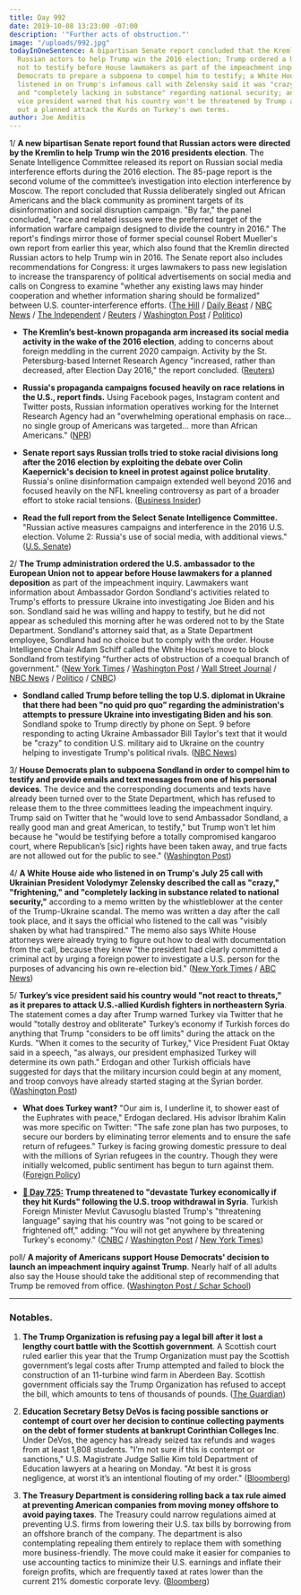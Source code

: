 ```yaml
---
title: Day 992
date: 2019-10-08 13:23:00 -07:00
description: '"Further acts of obstruction."'
image: "/uploads/992.jpg"
todayInOneSentence: A bipartisan Senate report concluded that the Kremlin directed
  Russian actors to help Trump win the 2016 election; Trump ordered a U.S. ambassador
  not to testify before House lawmakers as part of the impeachment inquiry, prompting
  Democrats to prepare a subpoena to compel him to testify; a White House aide who
  listened in on Trump's infamous call with Zelensky said it was "crazy," "frightening,"
  and "completely lacking in substance" regarding national security; and Turkey's
  vice president warned that his country won't be threatened by Trump and will carry
  out a planned attack the Kurds on Turkey's own terms.
author: Joe Amditis
---
```


1/ **A new bipartisan Senate report found that Russian actors were directed by the Kremlin to help Trump win the 2016 presidents election**. The Senate Intelligence Committee released its report on Russian social media interference efforts during the 2016 election. The 85-page report is the second volume of the committee’s investigation into election interference by Moscow. The report concluded that Russia deliberately singled out African Americans and the black community as prominent targets of its disinformation and social disruption campaign. "By far," the panel concluded, "race and related issues were the preferred target of the information warfare campaign designed to divide the country in 2016." The report's findings mirror those of former special counsel Robert Mueller's own report from earlier this year, which also found that the Kremlin directed Russian actors to help Trump win in 2016. The Senate report also includes recommendations for Congress: it urges lawmakers to pass new legislation to increase the transparency of political advertisements on social media and calls on Congress to examine "whether any existing laws may hinder cooperation and whether information sharing should be formalized" between U.S. counter-interference efforts. ([The Hill](https://thehill.com/homenews/senate/464865-senate-intel-report-finds-kremlin-directed-russian-social-media-meddling-in) / [Daily Beast](https://www.thedailybeast.com/senate-intel-russian-propaganda-exploits-american-racism?ref=wrap) / [NBC News](https://www.nbcnews.com/politics/congress/gop-dem-senators-ask-laws-block-foreign-interference-elections-social-n1063716) / [The Independent](https://www.independent.co.uk/news/world/americas/us-politics/trump-russia-2016-intelligence-report-read-kremlin-facebook-a9148036.html) / [Reuters](https://www.reuters.com/article/us-russia-disinformation-senate/russian-propaganda-increased-after-2016-u-s-election-senate-committee-idUSKBN1WN23T) / [Washington Post](https://www.washingtonpost.com/technology/2019/10/08/bipartisan-senate-report-calls-sweeping-effort-prevent-russian-interference-election/) / [Politico](https://www.politico.com/news/2019/10/08/intelligence-committee-russia-trump-report-040736))

* **The Kremlin’s best-known propaganda arm increased its social media activity in the wake of the 2016 election**, adding to concerns about foreign meddling in the current 2020 campaign. Activity by the St. Petersburg-based Internet Research Agency "increased, rather than decreased, after Election Day 2016," the report concluded. ([Reuters](https://www.reuters.com/article/us-russia-disinformation-senate/russian-propaganda-increased-after-2016-u-s-election-senate-committee-idUSKBN1WN23T))

* **Russia's propaganda campaigns focused heavily on race relations in the U.S., report finds.** Using Facebook pages, Instagram content and Twitter posts, Russian information operatives working for the Internet Research Agency had an "overwhelming operational emphasis on race... no single group of Americans was targeted... more than African Americans." ([NPR](https://www.npr.org/2019/10/08/768319934/senate-report-russians-used-used-social-media-mostly-to-target-race-in-2016))

* **Senate report says Russian trolls tried to stoke racial divisions long after the 2016 election by exploiting the debate over Colin Kaepernick's decision to kneel in protest against police brutality**. Russia's online disinformation campaign extended well beyond 2016 and focused heavily on the NFL kneeling controversy as part of a broader effort to stoke racial tensions. ([Business Insider](https://www.businessinsider.com/russian-trolls-used-colin-kaepernick-nfl-kneeling-debate-divide-2019-10))

* **Read the full report from the Select Senate Intelligence Committee.** "Russian active measures campaigns and interference in the 2016 U.S. election. Volume 2: Russia's use of social media, with additional views." ([U.S. Senate](https://www.intelligence.senate.gov/sites/default/files/documents/Report_Volume2.pdf))

2/ **The Trump administration ordered the U.S. ambassador to the European Union not to appear before House lawmakers for a planned deposition** as part of the impeachment inquiry. Lawmakers want information about Ambassador Gordon Sondland's activities related to Trump's efforts to pressure Ukraine into investigating Joe Biden and his son. Sondland said he was willing and happy to testify, but he did not appear as scheduled this morning after he was ordered not to by the State Department. Sondland's attorney said that, as a State Department employee, Sondland had no choice but to comply with the order. House Intelligence Chair Adam Schiff called the White House’s move to block Sondland from testifying "further acts of obstruction of a coequal branch of government." ([New York Times](https://www.nytimes.com/2019/10/08/us/politics/sondland-trump-ukraine-impeach.html) / [Washington Post](https://www.washingtonpost.com/national-security/gordon-sondland-key-us-official-in-political-storm-over-ukraine-to-be-deposed-in-impeachment-inquiry/2019/10/07/c3c1703e-e942-11e9-9306-47cb0324fd44_story.html) / [Wall Street Journal](https://www.wsj.com/articles/state-department-directs-gordon-sondland-not-to-appear-for-house-testimony-lawyer-says-11570538414) / [NBC News](https://www.nbcnews.com/politics/donald-trump/trump-administration-orders-ambassador-center-ukraine-scandal-not-appear-congress-n1063636) / [Politico](https://www.politico.com/news/2019/10/08/trumps-eu-ambassador-ordered-to-not-give-deposition-in-impeachment-probe-000278) / [CNBC](https://www.cnbc.com/2019/10/08/trump-admin-blocks-us-diplomat-from-testifying-in-impeachment-probe-lawyer-says.html))

* **Sondland called Trump before telling the top U.S. diplomat in Ukraine that there had been "no quid pro quo” regarding the administration's attempts to pressure Ukraine into investigating Biden and his son**. Sondland spoke to Trump directly by phone on Sept. 9 before responding to acting Ukraine Ambassador Bill Taylor's text that it would be "crazy" to condition U.S. military aid to Ukraine on the country helping to investigate Trump's political rivals. ([NBC News](https://www.nbcnews.com/politics/white-house/ambassador-eu-called-trump-texting-no-quid-pro-quo-top-n1063841))

3/ **House Democrats plan to subpoena Sondland in order to compel him to testify and provide emails and text messages from one of his personal devices**. The device and the corresponding documents and texts have already been turned over to the State Department, which has refused to release them to the three committees leading the impeachment inquiry. Trump said on Twitter that he "would love to send Ambassador Sondland, a really good man and great American, to testify," but Trump won't let him because he "would be testifying before a totally compromised kangaroo court, where Republican’s \[sic\] rights have been taken away, and true facts are not allowed out for the public to see." ([Washington Post](https://www.washingtonpost.com/national-security/gordon-sondland-key-us-official-in-political-storm-over-ukraine-to-be-deposed-in-impeachment-inquiry/2019/10/07/c3c1703e-e942-11e9-9306-47cb0324fd44_story.html))

4/ **A White House aide who listened in on Trump's July 25 call with Ukrainian President Volodymyr Zelensky described the call as "crazy," "frightening," and "completely lacking in substance related to national security,"** according to a memo written by the whistleblower at the center of the Trump-Ukraine scandal. The memo was written a day after the call took place, and it says the official who listened to the call was "visibly shaken by what had transpired." The memo also says White House attorneys were already trying to figure out how to deal with documentation from the call, because they knew "the president had clearly committed a criminal act by urging a foreign power to investigate a U.S. person for the purposes of advancing his own re-election bid." ([New York Times](https://www.nytimes.com/2019/10/08/us/politics/trump-ukraine-whistleblower.html) / [ABC News](https://abcnews.go.com/Politics/white-house-official-told-whistleblower-trump-ukraine-call/story?id=66141284))

5/ **Turkey’s vice president said his country would "not react to threats," as it prepares to attack U.S.-allied Kurdish fighters in northeastern Syria**. The statement comes a day after Trump warned Turkey via Twitter that he would "totally destroy and obliterate" Turkey’s economy if Turkish forces do anything that Trump "considers to be off limits" during the attack on the Kurds. "When it comes to the security of Turkey," Vice President Fuat Oktay said in a speech, "as always, our president emphasized Turkey will determine its own path." Erdogan and other Turkish officials have suggested for days that the military incursion could begin at any moment, and troop convoys have already started staging at the Syrian border. ([Washington Post](https://www.washingtonpost.com/world/middle_east/turkey-rejectstrumps-threats-amid-conflicting-us-signals-over-syria-offensive/2019/10/08/a86d3096-e93a-11e9-a329-7378fbfa1b63_story.html))

* **What does Turkey want?** "Our aim is, I underline it, to shower east of the Euphrates with peace," Erdogan declared. His advisor Ibrahim Kalin was more specific on Twitter: "The safe zone plan has two purposes, to secure our borders by eliminating terror elements and to ensure the safe return of refugees." Turkey is facing growing domestic pressure to deal with the millions of Syrian refugees in the country. Though they were initially welcomed, public sentiment has begun to turn against them. ([Foreign Policy](https://foreignpolicy.com/2019/10/07/trump-erdogan-turkey-syria-pyd-kurds-incursion-baghdad-protests-security-north-korea-talks/))

* **[📌 Day 725:](https://whatthefuckjusthappenedtoday.com/2019/01/14/day-725/)** **Trump threatened to "devastate Turkey economically if they hit Kurds" following the U.S. troop withdrawal in Syria**. Turkish Foreign Minister Mevlut Cavusoglu blasted Trump's "threatening language" saying that his country was "not going to be scared or frightened off," adding: "You will not get anywhere by threatening Turkey's economy." ([CNBC](https://www.cnbc.com/2019/01/14/trump-threatens-to-devastate-turkey-economically-if-it-attacks-kurds.html) / [Washington Post](https://www.washingtonpost.com/world/national-security/trumps-vow-to-devastate-turkey-rattles-negotiations-over-syria-withdrawal/2019/01/14/1a61049c-17ff-11e9-88fe-f9f77a3bcb6c_story.html) / [New York Times](https://www.nytimes.com/2019/01/13/us/politics/trump-turkey-kurds.html))

poll/ **A majority of Americans support House Democrats' decision to launch an impeachment inquiry against Trump**. Nearly half of all adults also say the House should take the additional step of recommending that Trump be removed from office. ([Washington Post / Schar School](https://www.washingtonpost.com/context/oct-1-6-2019-washington-post-schar-school-poll/712f999b-b8d1-4c82-a78c-a65edc84dbd0/))

---

### Notables.

1. **The Trump Organization is refusing pay a legal bill after it lost a lengthy court battle with the Scottish government**. A Scottish court ruled earlier this year that the Trump Organization must pay the Scottish government’s legal costs after Trump attempted and failed to block the construction of an 11-turbine wind farm in Aberdeen Bay. Scottish government officials say the Trump Organization has refused to accept the bill, which amounts to tens of thousands of pounds. ([The Guardian](https://amp.theguardian.com/us-news/2019/oct/08/trump-organization-rejects-legal-bill-after-losing-windfarm-court-battle))

2. **Education Secretary Betsy DeVos is facing possible sanctions or contempt of court over her decision to continue collecting payments on the debt of former students at bankrupt Corinthian Colleges Inc**. Under DeVos, the agency has already seized tax refunds and wages from at least 1,808 students. "I’m not sure if this is contempt or sanctions," U.S. Magistrate Judge Sallie Kim told Department of Education lawyers at a hearing on Monday. "At best it is gross negligence, at worst it’s an intentional flouting of my order." ([Bloomberg](https://www.bloomberg.com/news/articles/2019-10-07/judge-rips-education-department-over-student-debt-collection))

3. **The Treasury Department is considering rolling back a tax rule aimed at preventing American companies from moving money offshore to avoid paying taxes**. The Treasury could narrow regulations aimed at preventing U.S. firms from lowering their U.S. tax bills by borrowing from an offshore branch of the company. The department is also contemplating repealing them entirely to replace them with something more business-friendly. The move could make it easier for companies to use accounting tactics to minimize their U.S. earnings and inflate their foreign profits, which are frequently taxed at rates lower than the current 21% domestic corporate levy. ([Bloomberg](https://www.bloomberg.com/news/articles/2019-10-08/trump-weighs-weakening-obama-rules-to-curb-corporate-inversions))